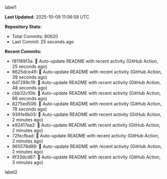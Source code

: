 
label1 
<!-- ACTIVITY_START -->
**Last Updated:** 2025-10-09 11:06:59 UTC

**Repository Stats:**
- Total Commits: 60620
- Last Commit: 25 seconds ago

**Recent Commits:**
- f81189f3a: 🤖 Auto-update README with recent activity (GitHub Action, 25 seconds ago)
- 8625dce49: 🤖 Auto-update README with recent activity (GitHub Action, 39 seconds ago)
- 6d7289c19: 🤖 Auto-update README with recent activity (GitHub Action, 48 seconds ago)
- cbb32c10b: 🤖 Auto-update README with recent activity (GitHub Action, 66 seconds ago)
- 8275ed506: 🤖 Auto-update README with recent activity (GitHub Action, 78 seconds ago)
- 9391e6b03: 🤖 Auto-update README with recent activity (GitHub Action, 2 minutes ago)
- e92417ea2: 🤖 Auto-update README with recent activity (GitHub Action, 2 minutes ago)
- 72fecfbad: 🤖 Auto-update README with recent activity (GitHub Action, 2 minutes ago)
- 965578d99: 🤖 Auto-update README with recent activity (GitHub Action, 2 minutes ago)
- 8f33dcd67: 🤖 Auto-update README with recent activity (GitHub Action, 3 minutes ago)
<!-- ACTIVITY_END -->

label2
